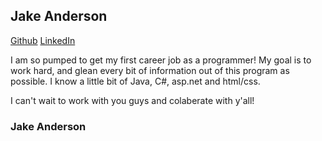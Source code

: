 
## Jake Anderson

[Github](www.github.com/jakealope)
[LinkedIn](https://www.linkedin.com/profile/view?id=137456008&trk=spm_pic)

I am so pumped to get my first career job as a programmer! My goal is to work hard, and glean every bit of information out of this program as possible. I know a little bit of Java, C#, asp.net and html/css. 

I can't wait to work with you guys and colaberate with y'all!

### Jake Anderson